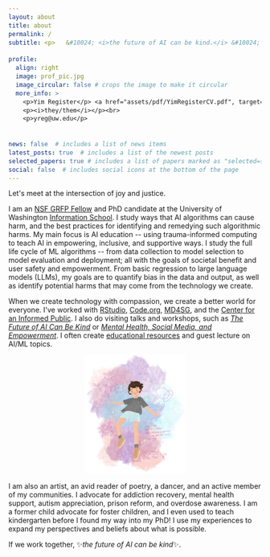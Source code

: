 ```yaml
---
layout: about
title: about
permalink: /
subtitle: <p>	&#10024; <i>the future of AI can be kind.</i> &#10024; </p>

profile:
  align: right
  image: prof_pic.jpg
  image_circular: false # crops the image to make it circular
  more_info: >
    <p>Yim Register</p> <a href="assets/pdf/YimRegisterCV.pdf", target="_blank">CV 📄</a> <br>
    <p><i>they/them</i></p><br>
    <p>yreg@uw.edu</p>
    

news: false  # includes a list of news items
latest_posts: true  # includes a list of the newest posts
selected_papers: true # includes a list of papers marked as "selected={true}"
social: false  # includes social icons at the bottom of the page
---
```



Let's meet at the intersection of joy and justice.


I am an [NSF GRFP Fellow](https://ischool.uw.edu/news/2019/11/phd-students-have-passion-inclusive-tech-education) and PhD candidate at the University of Washington [Information School](https://ischool.uw.edu/programs/phd). I study ways that AI algorithms can cause harm, and the best practices for identifying and remedying such algorithmic harms. My main focus is AI education -- using trauma-informed computing to teach AI in empowering, inclusive, and supportive ways. I study the full life cycle of ML algorithms -- from data collection to model selection to model evaluation and deployment; all with the goals of societal benefit and user safety and empowerment. From basic regression to large language models (LLMs), my goals are to quantify bias in the data and output, as well as identify potential harms that may come from the technology we create. 

When we create technology with compassion, we create a better world for everyone. I've worked with [RStudio](https://education.rstudio.com/), [Code.org](https://code.org/), [MD4SG](https://www.md4sg.com/), and the [Center for an Informed Public](https://www.cip.uw.edu/). I also do visiting talks and workshops, such as *[The Future of AI Can Be Kind](https://www.canva.com/design/DAF0ExseDCw/LcWBNULn85dUPQKEgEMt8Q/view?utm_content=DAF0ExseDCw&utm_campaign=designshare&utm_medium=link&utm_source=editor)* or *[Mental Health, Social Media, and Empowerment](https://www.probonocounseling.org/event/mental-health-social-media-and-empowerment-navigating-client-experiences-with-information-online/)*. I often create [educational resources](/teaching/) and guest lecture on AI/ML topics.

<center><img src="assets/img/falling.png" alt="drawing" width="40%"/></center>

I am also an artist, an avid reader of poetry, a dancer, and an active member of my communities. I advocate for addiction recovery, mental health support, autism appreciation, prison reform, and overdose awareness. I am a former child advocate for foster children, and I even used to teach kindergarten before I found my way into my PhD! I use my experiences to expand my perspectives and beliefs about what is possible. 

If we work together, &#10024;*the future of AI can be kind*&#10024;.